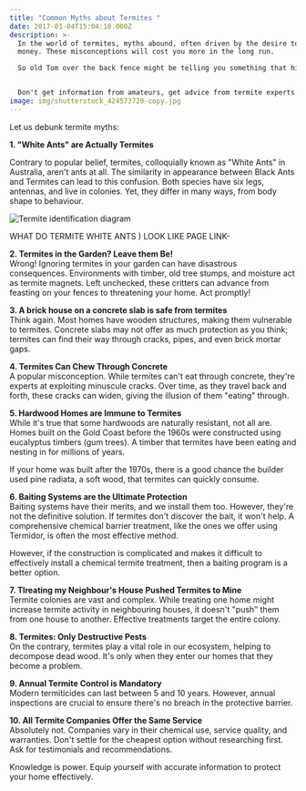 ```yaml
---
title: "Common Myths about Termites "
date: 2017-01-04T15:04:10.000Z
description: >-
  In the world of termites, myths abound, often driven by the desire to save
  money. These misconceptions will cost you more in the long run. 

  So old Tom over the back fence might be telling you something that his dad did back on the farm last century, but now, as then, it has no relevance and is just right out dangerous and inappropriate. 


  Don't get information from amateurs, get advice from termite experts.    
image: img/shutterstock_424573720-copy.jpg
---
```

Let us debunk termite myths:  

**1. "White Ants" are Actually Termites**

Contrary to popular belief, termites, colloquially known as "White Ants" in Australia, aren't ants at all. The similarity in appearance between Black Ants and Termites can lead to this confusion. Both species have six legs, antennas, and live in colonies. Yet, they differ in many ways, from body shape to behaviour. 

![Termite identification diagram](img/difference-betwen-termites-and-black-ants.jpg)

WHAT DO TERMITE WHITE ANTS ) LOOK LIKE PAGE LINK-

**2. Termites in the Garden? Leave them Be!**\
Wrong! Ignoring termites in your garden can have disastrous consequences. Environments with timber, old tree stumps, and moisture act as termite magnets. Left unchecked, these critters can advance from feasting on your fences to threatening your home. Act promptly!

**3. A brick house on a concrete slab is safe from termites**\
Think again. Most homes have wooden structures, making them vulnerable to termites. Concrete slabs may not offer as much protection as you think; termites can find their way through cracks, pipes, and even brick mortar gaps.

**4. Termites Can Chew Through Concrete**\
A popular misconception. While termites can't eat through concrete, they're experts at exploiting minuscule cracks. Over time, as they travel back and forth, these cracks can widen, giving the illusion of them "eating" through.

**5. Hardwood Homes are Immune to Termites**\
While it's true that some hardwoods are naturally resistant, not all are. Homes built on the Gold Coast before the 1960s were constructed using eucalyptus timbers (gum trees). A timber that termites have been eating and nesting in for millions of years.

I﻿f your home was built after the 1970s, there is a good chance the builder used pine radiata, a soft wood, that termites can quickly consume. 

**6. Baiting Systems are the Ultimate Protection**\
Baiting systems have their merits, and we install them too. However, they're not the definitive solution. If termites don't discover the bait, it won't help. A comprehensive chemical barrier treatment, like the ones we offer using Termidor, is often the most effective method.

However, if the construction is complicated and makes it difficult to effectively install a chemical termite treatment, then a baiting program is a better option. 

**7. TIreating my Neighbour's House Pushed Termites to Mine**\
Termite colonies are vast and complex. While treating one home might increase termite activity in neighbouring houses, it doesn't "push" them from one house to another. Effective treatments target the entire colony.

**8. Termites: Only Destructive Pests**\
On the contrary, termites play a vital role in our ecosystem, helping to decompose dead wood. It's only when they enter our homes that they become a problem.

**9. Annual Termite Control is Mandatory**\
Modern termiticides can last between 5 and 10 years. However, annual inspections are crucial to ensure there's no breach in the protective barrier.

**10. All Termite Companies Offer the Same Service**\
Absolutely not. Companies vary in their chemical use, service quality, and warranties. Don't settle for the cheapest option without researching first. Ask for testimonials and recommendations.

Knowledge is power. Equip yourself with accurate information to protect your home effectively.